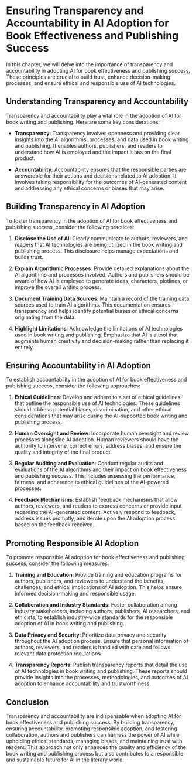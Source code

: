 Ensuring Transparency and Accountability in AI Adoption for Book Effectiveness and Publishing Success
==============================================================================================================

In this chapter, we will delve into the importance of transparency and accountability in adopting AI for book effectiveness and publishing success. These principles are crucial to build trust, enhance decision-making processes, and ensure ethical and responsible use of AI technologies.

Understanding Transparency and Accountability
---------------------------------------------

Transparency and accountability play a vital role in the adoption of AI for book writing and publishing. Here are some key considerations:

* **Transparency**: Transparency involves openness and providing clear insights into the AI algorithms, processes, and data used in book writing and publishing. It enables authors, publishers, and readers to understand how AI is employed and the impact it has on the final product.

* **Accountability**: Accountability ensures that the responsible parties are answerable for their actions and decisions related to AI adoption. It involves taking responsibility for the outcomes of AI-generated content and addressing any ethical concerns or biases that may arise.

Building Transparency in AI Adoption
------------------------------------

To foster transparency in the adoption of AI for book effectiveness and publishing success, consider the following practices:

1. **Disclose the Use of AI**: Clearly communicate to authors, reviewers, and readers that AI technologies are being utilized in the book writing and publishing process. This disclosure helps manage expectations and builds trust.

2. **Explain Algorithmic Processes**: Provide detailed explanations about the AI algorithms and processes involved. Authors and publishers should be aware of how AI is employed to generate ideas, characters, plotlines, or improve the overall writing process.

3. **Document Training Data Sources**: Maintain a record of the training data sources used to train AI algorithms. This documentation ensures transparency and helps identify potential biases or ethical concerns originating from the data.

4. **Highlight Limitations**: Acknowledge the limitations of AI technologies used in book writing and publishing. Emphasize that AI is a tool that augments human creativity and decision-making rather than replacing it entirely.

Ensuring Accountability in AI Adoption
--------------------------------------

To establish accountability in the adoption of AI for book effectiveness and publishing success, consider the following approaches:

1. **Ethical Guidelines**: Develop and adhere to a set of ethical guidelines that outline the responsible use of AI technologies. These guidelines should address potential biases, discrimination, and other ethical considerations that may arise during the AI-supported book writing and publishing process.

2. **Human Oversight and Review**: Incorporate human oversight and review processes alongside AI adoption. Human reviewers should have the authority to intervene, correct errors, address biases, and ensure the quality and integrity of the final product.

3. **Regular Auditing and Evaluation**: Conduct regular audits and evaluations of the AI algorithms and their impact on book effectiveness and publishing success. This includes assessing the performance, fairness, and adherence to ethical guidelines of the AI-powered processes.

4. **Feedback Mechanisms**: Establish feedback mechanisms that allow authors, reviewers, and readers to express concerns or provide input regarding the AI-generated content. Actively respond to feedback, address issues promptly, and iterate upon the AI adoption process based on the feedback received.

Promoting Responsible AI Adoption
---------------------------------

To promote responsible AI adoption for book effectiveness and publishing success, consider the following measures:

1. **Training and Education**: Provide training and education programs for authors, publishers, and reviewers to understand the benefits, challenges, and ethical implications of AI adoption. This helps ensure informed decision-making and responsible usage.

2. **Collaboration and Industry Standards**: Foster collaboration among industry stakeholders, including authors, publishers, AI researchers, and ethicists, to establish industry-wide standards for the responsible adoption of AI in book writing and publishing.

3. **Data Privacy and Security**: Prioritize data privacy and security throughout the AI adoption process. Ensure that personal information of authors, reviewers, and readers is handled with care and follows relevant data protection regulations.

4. **Transparency Reports**: Publish transparency reports that detail the use of AI technologies in book writing and publishing. These reports should provide insights into the processes, methodologies, and outcomes of AI adoption to enhance accountability and trustworthiness.

Conclusion
----------

Transparency and accountability are indispensable when adopting AI for book effectiveness and publishing success. By building transparency, ensuring accountability, promoting responsible adoption, and fostering collaboration, authors and publishers can harness the power of AI while upholding ethical standards, managing biases, and maintaining trust with readers. This approach not only enhances the quality and efficiency of the book writing and publishing process but also contributes to a responsible and sustainable future for AI in the literary world.
